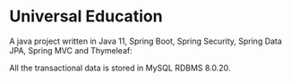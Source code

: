 # Universal Education

A java project written in Java 11, Spring Boot, Spring Security, Spring Data JPA, Spring MVC and Thymeleaf:

All the transactional data is stored in MySQL RDBMS 8.0.20.


